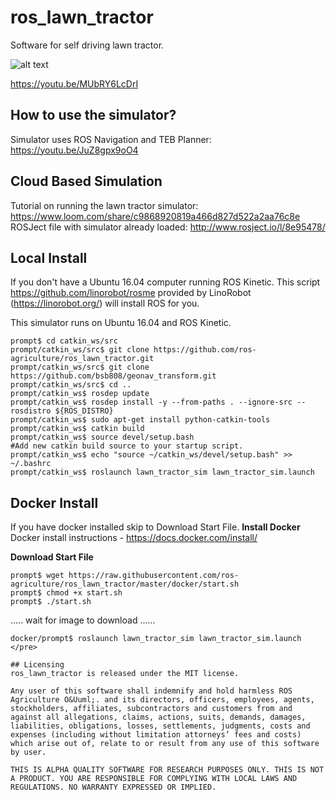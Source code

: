 # ros_lawn_tractor
Software for self driving lawn tractor.

![alt text](https://github.com/ros-agriculture/ros_lawn_tractor/blob/master/ros_lawn_tractor.png)

https://youtu.be/MUbRY6LcDrI

## How to use the simulator?
Simulator uses ROS Navigation and TEB Planner: https://youtu.be/JuZ8gpx9oO4

## Cloud Based Simulation
Tutorial on running the lawn tractor simulator: https://www.loom.com/share/c9868920819a466d827d522a2aa76c8e  
ROSJect file with simulator already loaded:  http://www.rosject.io/l/8e95478/

## Local Install
If you don't have a Ubuntu 16.04 computer running ROS Kinetic.  This script https://github.com/linorobot/rosme provided by LinoRobot (https://linorobot.org/) will install ROS for you.

This simulator runs on Ubuntu 16.04 and ROS Kinetic.

```
prompt$ cd catkin_ws/src
prompt/catkin_ws/src$ git clone https://github.com/ros-agriculture/ros_lawn_tractor.git 
prompt/catkin_ws/src$ git clone https://github.com/bsb808/geonav_transform.git
prompt/catkin_ws/src$ cd ..
prompt/catkin_ws$ rosdep update
prompt/catkin_ws$ rosdep install -y --from-paths . --ignore-src --rosdistro ${ROS_DISTRO}
prompt/catkin_ws$ sudo apt-get install python-catkin-tools
prompt/catkin_ws$ catkin build
prompt/catkin_ws$ source devel/setup.bash
#Add new catkin build source to your startup script.
prompt/catkin_ws$ echo "source ~/catkin_ws/devel/setup.bash" >> ~/.bashrc
prompt/catkin_ws$ roslaunch lawn_tractor_sim lawn_tractor_sim.launch
```
## Docker Install
If you have docker installed skip to Download Start File.
**Install Docker**
Docker install instructions - https://docs.docker.com/install/

**Download Start File**
```
prompt$ wget https://raw.githubusercontent.com/ros-agriculture/ros_lawn_tractor/master/docker/start.sh
prompt$ chmod +x start.sh
prompt$ ./start.sh
```
..... wait for image to download ......
```
docker/prompt$ roslaunch lawn_tractor_sim lawn_tractor_sim.launch
</pre>

## Licensing
ros_lawn_tractor is released under the MIT license. 

Any user of this software shall indemnify and hold harmless ROS Agriculture O&Uuml;. and its directors, officers, employees, agents, stockholders, affiliates, subcontractors and customers from and against all allegations, claims, actions, suits, demands, damages, liabilities, obligations, losses, settlements, judgments, costs and expenses (including without limitation attorneys’ fees and costs) which arise out of, relate to or result from any use of this software by user.

THIS IS ALPHA QUALITY SOFTWARE FOR RESEARCH PURPOSES ONLY. THIS IS NOT A PRODUCT. YOU ARE RESPONSIBLE FOR COMPLYING WITH LOCAL LAWS AND REGULATIONS. NO WARRANTY EXPRESSED OR IMPLIED.
